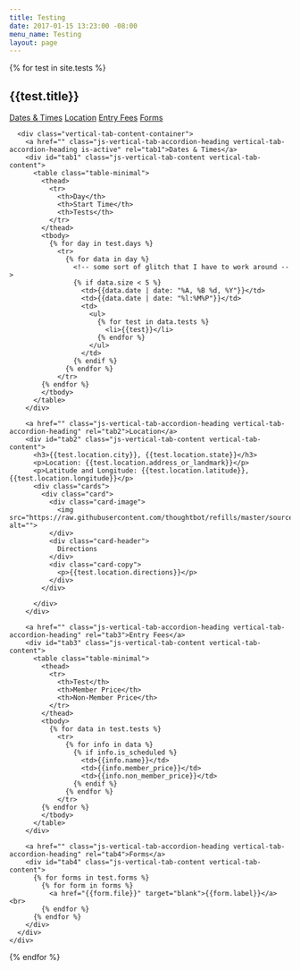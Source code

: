 ```yaml
---
title: Testing
date: 2017-01-15 13:23:00 -08:00
menu_name: Testing
layout: page
---
```


{% for test in site.tests %}
  <div class="row row-1">
    <h2>{{test.title}}</h2>
    <div class="vertical-tabs-container">
      <div class="vertical-tabs">
        <a href="javascript:void(0)" class="js-vertical-tab vertical-tab is-active" rel="tab1">Dates & Times</a>
        <a href="javascript:void(0)" class="js-vertical-tab vertical-tab" rel="tab2">Location</a>
        <a href="javascript:void(0)" class="js-vertical-tab vertical-tab" rel="tab3">Entry Fees</a>
        <a href="javascript:void(0)" class="js-vertical-tab vertical-tab" rel="tab4">Forms</a>
      </div>

      <div class="vertical-tab-content-container">
        <a href="" class="js-vertical-tab-accordion-heading vertical-tab-accordion-heading is-active" rel="tab1">Dates & Times</a>
        <div id="tab1" class="js-vertical-tab-content vertical-tab-content">
          <table class="table-minimal">
            <thead>
              <tr>
                <th>Day</th>
                <th>Start Time</th>
                <th>Tests</th>
              </tr>
            </thead>
            <tbody>
              {% for day in test.days %}
                <tr>
                  {% for data in day %}
                    <!-- some sort of glitch that I have to work around -->
                    {% if data.size < 5 %}
                      <td>{{data.date | date: "%A, %B %d, %Y"}}</td>
                      <td>{{data.date | date: "%l:%M%P"}}</td>
                      <td>
                        <ul>
                          {% for test in data.tests %}
                            <li>{{test}}</li>
                          {% endfor %}
                        </ul>
                      </td>
                    {% endif %}
                  {% endfor %}
                </tr>
            {% endfor %}
            </tbody>
          </table>
        </div>

        <a href="" class="js-vertical-tab-accordion-heading vertical-tab-accordion-heading" rel="tab2">Location</a>
        <div id="tab2" class="js-vertical-tab-content vertical-tab-content">
          <h3>{{test.location.city}}, {{test.location.state}}</h3>
          <p>Location: {{test.location.address_or_landmark}}</p>
          <p>Latitude and Longitude: {{test.location.latitude}}, {{test.location.longitude}}</p>
          <div class="cards">
            <div class="card">
              <div class="card-image">
                <img src="https://raw.githubusercontent.com/thoughtbot/refills/master/source/images/mountains.png" alt="">
              </div>
              <div class="card-header">
                Directions
              </div>
              <div class="card-copy">
                <p>{{test.location.directions}}</p>
              </div>
            </div>

          </div>
        </div>

        <a href="" class="js-vertical-tab-accordion-heading vertical-tab-accordion-heading" rel="tab3">Entry Fees</a>
        <div id="tab3" class="js-vertical-tab-content vertical-tab-content">
          <table class="table-minimal">
            <thead>
              <tr>
                <th>Test</th>
                <th>Member Price</th>
                <th>Non-Member Price</th>
              </tr>
            </thead>
            <tbody>
              {% for data in test.tests %}
                <tr>
                  {% for info in data %}
                    {% if info.is_scheduled %}
                      <td>{{info.name}}</td>
                      <td>{{info.member_price}}</td>
                      <td>{{info.non_member_price}}</td>
                    {% endif %}
                  {% endfor %}
                </tr>
            {% endfor %}
            </tbody>
          </table>
        </div>

        <a href="" class="js-vertical-tab-accordion-heading vertical-tab-accordion-heading" rel="tab4">Forms</a>
        <div id="tab4" class="js-vertical-tab-content vertical-tab-content">
          {% for forms in test.forms %}
            {% for form in forms %}
              <a href="{{form.file}}" target="blank">{{form.label}}</a><br>
            {% endfor %}
          {% endfor %}
        </div>
      </div>
    </div>
  </div>
{% endfor %}
<script src="/javascript/vertical_tabs.js"></script>
